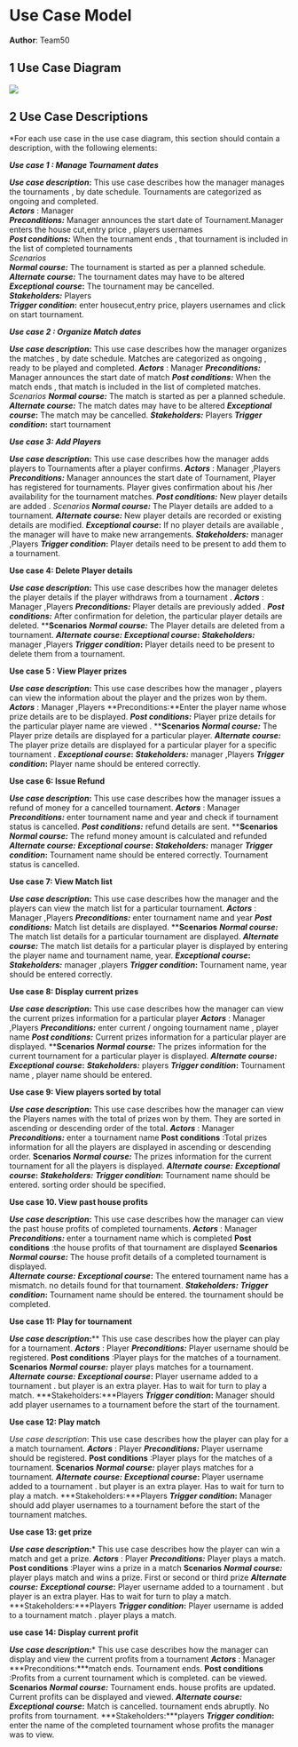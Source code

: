 # Use Case Model

**Author**: Team50

## 1 Use Case Diagram

![](https://github.gatech.edu/gt-omscs-se-2017spring/6300Spring17Team50/blob/master/GroupProject/Docs/usecasediagram_team50%20.png)


## 2 Use Case Descriptions

*For each use case in the use case diagram, this section should contain a description, with the following elements:

***Use case 1 : Manage Tournament dates***

***Use case description*:** This use case describes how the manager manages the tournaments , by date schedule. Tournaments are categorized as ongoing and completed.  
***Actors*** : Manager  
***Preconditions:*** Manager announces the start date of Tournament.Manager enters the house cut,entry price , players usernames  
***Post conditions:*** When the tournament ends , that tournament is included in the list of completed tournaments  
*Scenarios*  
***Normal course:*** The tournament is started as per a planned schedule.  
***Alternate course:*** The tournament dates may have to be altered  
***Exceptional course*:** The tournament may be cancelled.  
***Stakeholders:***   Players  
***Trigger condition*:**  enter housecut,entry price, players usernames and click on start tournament.  

***Use case 2 : Organize Match dates***

***Use case description*:** This use case describes how the manager organizes the matches , by date schedule. Matches are categorized as ongoing , ready to be played and completed.
***Actors*** : Manager
***Preconditions:*** Manager announces the start date of match
***Post conditions:*** When the match ends , that match is included in the list of completed matches. 
*Scenarios*
***Normal course:*** The match is started as per a planned schedule.
***Alternate course:*** The match dates may have to be altered
***Exceptional course*:** The match may be cancelled.
***Stakeholders:***   Players
***Trigger condition*:**  start tournament 

***Use case 3: Add Players***

***Use case description*:** This use case describes how the manager adds players to Tournaments after a player confirms.
***Actors*** : Manager ,Players
***Preconditions:*** Manager announces the start date of Tournament, 
Player has registered for tournaments.
 Player gives confirmation about his /her availability for the tournament matches.
***Post conditions:*** New player details are added .
*Scenarios*
***Normal course:*** The Player details are added to a tournament.
***Alternate course:*** New player details are recorded or existing details are modified.
***Exceptional course*:** If no player details are available , the manager will have to make new arrangements.
***Stakeholders:***   manager ,Players
***Trigger condition*:** Player details need to be present to add them to a tournament.

**Use case 4: Delete Player details**

***Use case description*:** This use case describes how the manager  deletes the player details if the player withdraws from a tournament .
***Actors*** : Manager ,Players
***Preconditions:*** Player details are previously added  .
***Post conditions:*** After confirmation for deletion, the particular player details are deleted.
****Scenarios**
***Normal course:*** The Player details are deleted from a tournament.
***Alternate course:*** 
***Exceptional course*:** 
***Stakeholders:***   manager ,Players
***Trigger condition*:** Player details need to be present to delete them from a tournament.
 
 **Use case 5 : View  Player prizes**

***Use case description*:** This use case describes how the manager , players can view the information about the player and the prizes won by them. 
***Actors*** : Manager ,Players
**Preconditions:**Enter the player name whose prize details  are to be displayed. 
***Post conditions:*** Player prize details for the particular  player name  are viewed .
****Scenarios**
***Normal course:*** The Player prize details are displayed  for a particular player.
***Alternate course:*** The player prize details are displayed for a particular player for a specific tournament .
***Exceptional course*:** 
***Stakeholders:***   manager ,Players
***Trigger condition*:** Player name should be entered correctly.

**Use case 6: Issue Refund**

***Use case description*:** This use case describes how the manager issues a refund of money for a cancelled tournament.
***Actors*** : Manager 
***Preconditions:*** enter tournament name and year and check if tournament status is cancelled. 
***Post conditions:*** refund details are sent.
****Scenarios**
***Normal course:*** The refund money amount is calculated and refunded 
***Alternate course:*** 
***Exceptional course*:** 
***Stakeholders:***   manager 
***Trigger condition*:** Tournament  name should be entered correctly. Tournament status is cancelled.


**Use case 7: View Match list**

***Use case description*:** This use case describes how the manager and the players can view the match list for a particular tournament.
***Actors*** : Manager ,Players
***Preconditions:*** enter tournament name and year 
***Post conditions:*** Match list details are displayed.
****Scenarios**
***Normal course:*** The match list details for a particular tournament are displayed.
***Alternate course:*** The match list details for a  particular player is displayed by entering the player name and tournament name, year.
***Exceptional course*:** 
***Stakeholders:***   manager ,players
***Trigger condition*:** Tournament  name, year should be entered correctly. 

**Use case 8: Display current prizes**

***Use case description*:** This use case describes how the manager can 
view the current prizes information for a  particular player 
***Actors*** : Manager ,Players
***Preconditions:*** enter current / ongoing  tournament name , player name 
***Post conditions:*** Current prizes information for a  particular player are displayed.
****Scenarios**
***Normal course:*** The prizes information for the current tournament for a particular player is displayed. 
***Alternate course:*** 
***Exceptional course*:** 
***Stakeholders:*** players
***Trigger condition*:** Tournament name , player name should be entered.


**Use case 9: View players sorted by total**

***Use case description*:** This use case describes how the manager  can 
view the Players names with the total of prizes won by them. They are sorted in ascending  or  descending order of the total.
***Actors*** : Manager 
***Preconditions:*** enter a tournament name
**Post conditions** :Total prizes information for all the players are displayed in ascending or descending order.
**Scenarios**
***Normal course:*** The prizes information for the current tournament for all the  players is displayed. 
***Alternate course:*** 
***Exceptional course*:** 
***Stakeholders:***
***Trigger condition*:** Tournament name  should be entered. sorting order should be specified.

**Use case 10. View past house profits**

***Use case description*:** This use case describes how the manager  can 
view the past house profits of completed tournaments.
***Actors*** : Manager 
***Preconditions:*** enter a tournament name which is completed
**Post conditions** :the house profits of that tournament are displayed
**Scenarios**
***Normal course:*** The house profit details of a completed tournament is displayed.  
***Alternate course:*** 
***Exceptional course*:** The entered tournament name has a mismatch. no details found for that tournament.
***Stakeholders:***
***Trigger condition*:** Tournament name  should be entered. the tournament should be completed.

**Use case 11: Play for tournament**

***Use case description*:**** This use case describes how the player can play for a tournament.
***Actors*** : Player 
***Preconditions:*** Player username should be registered. 
**Post conditions** :Player plays for the matches of a tournament.
**Scenarios**
***Normal course:*** player plays matches for a tournament.
***Alternate course:*** 
***Exceptional course*:** Player username added to a tournament . but player is an extra player. Has to wait for turn to play a match.
***Stakeholders:***Players
***Trigger condition*:** Manager should add player usernames to a tournament before the start of the tournament.

**Use case 12: Play match**

*Use case description*: This use case describes how the player can play for a  a match tournament.
***Actors*** : Player 
***Preconditions:*** Player username should be registered. 
**Post conditions** :Player plays for the matches of a tournament.
**Scenarios**
***Normal course:*** player plays matches for a tournament.
***Alternate course:*** 
***Exceptional course*:** Player username added to a tournament . but player is an extra player. Has to wait for turn to play a match.
***Stakeholders:***Players
***Trigger condition*:** Manager should add player usernames to a tournament before the start of the tournament matches.

**Use case 13: get prize**

***Use case description*:*** This use case describes how the player can win a match and get a prize.
***Actors*** : Player 
***Preconditions:*** Player plays a match. 
**Post conditions** :Player wins a prize in a match
**Scenarios**
***Normal course:*** player plays match and wins a prize. First or second or third prize
***Alternate course:*** 
***Exceptional course*:** Player username added to a tournament . but player is an extra player. Has to wait for turn to play a match.
***Stakeholders:***Players
***Trigger condition*:** Player username is added to a tournament match . player plays a match.

**use case 14: Display current profit**

***Use case description*:*** This use case describes how the manager can display and view the current profits from a tournament
***Actors*** : Manager
***Preconditions:***match ends. Tournament ends. 
**Post conditions** :Profits from a current tournament which is completed. can be viewed.
**Scenarios**
***Normal course:*** Tournament ends. house profits are updated. Current profits can be displayed and viewed.
***Alternate course:*** 
***Exceptional course*:** Match is cancelled. tournament ends abruptly. No profits from tournament.
***Stakeholders:***players
***Trigger condition*:** enter the name of the completed tournament whose profits the manager was to view.
